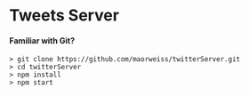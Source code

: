 # Tweets Server

#### Familiar with Git?

```
> git clone https://github.com/maorweiss/twitterServer.git
> cd twitterServer
> npm install
> npm start
```